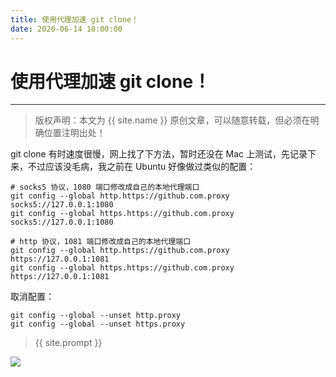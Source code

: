 ```yaml
---
title: 使用代理加速 git clone！
date: 2020-06-14 18:00:00
---
```

# 使用代理加速 git clone！
***
> 版权声明：本文为 {{ site.name }} 原创文章，可以随意转载，但必须在明确位置注明出处！

git clone 有时速度很慢，网上找了下方法，暂时还没在 Mac 上测试，先记录下来，不过应该没毛病，我之前在 Ubuntu 好像做过类似的配置：

```shell
# socks5 协议，1080 端口修改成自己的本地代理端口
git config --global http.https://github.com.proxy socks5://127.0.0.1:1080
git config --global https.https://github.com.proxy socks5://127.0.0.1:1080

# http 协议，1081 端口修改成自己的本地代理端口
git config --global http.https://github.com.proxy https://127.0.0.1:1081
git config --global https.https://github.com.proxy https://127.0.0.1:1081
```

取消配置：

```shell
git config --global --unset http.proxy
git config --global --unset https.proxy
```


> {{ site.prompt }}



![](https://dlonng.oss-cn-shenzhen.aliyuncs.com/blog/dlonng_qrcode.jpg#pic_center)